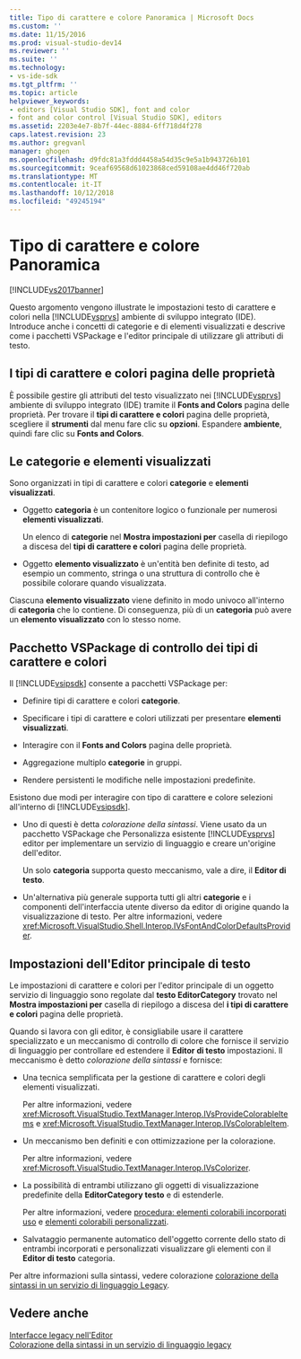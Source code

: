```yaml
---
title: Tipo di carattere e colore Panoramica | Microsoft Docs
ms.custom: ''
ms.date: 11/15/2016
ms.prod: visual-studio-dev14
ms.reviewer: ''
ms.suite: ''
ms.technology:
- vs-ide-sdk
ms.tgt_pltfrm: ''
ms.topic: article
helpviewer_keywords:
- editors [Visual Studio SDK], font and color
- font and color control [Visual Studio SDK], editors
ms.assetid: 2203e4e7-8b7f-44ec-8884-6ff718d4f278
caps.latest.revision: 23
ms.author: gregvanl
manager: ghogen
ms.openlocfilehash: d9fdc81a3fddd4458a54d35c9e5a1b943726b101
ms.sourcegitcommit: 9ceaf69568d61023868ced59108ae4dd46f720ab
ms.translationtype: MT
ms.contentlocale: it-IT
ms.lasthandoff: 10/12/2018
ms.locfileid: "49245194"
---
```

# <a name="font-and-color-overview"></a>Tipo di carattere e colore Panoramica
[!INCLUDE[vs2017banner](../includes/vs2017banner.md)]

Questo argomento vengono illustrate le impostazioni testo di carattere e colori nella [!INCLUDE[vsprvs](../includes/vsprvs-md.md)] ambiente di sviluppo integrato (IDE). Introduce anche i concetti di categorie e di elementi visualizzati e descrive come i pacchetti VSPackage e l'editor principale di utilizzare gli attributi di testo.  
  
## <a name="the-fonts-and-colors-property-page"></a>I tipi di carattere e colori pagina delle proprietà  
 È possibile gestire gli attributi del testo visualizzato nei [!INCLUDE[vsprvs](../includes/vsprvs-md.md)] ambiente di sviluppo integrato (IDE) tramite il **Fonts and Colors** pagina delle proprietà. Per trovare il **tipi di carattere e colori** pagina delle proprietà, scegliere il **strumenti** dal menu fare clic su **opzioni**. Espandere **ambiente**, quindi fare clic su **Fonts and Colors**.  
  
## <a name="categories-and-display-items"></a>Le categorie e elementi visualizzati  
 Sono organizzati in tipi di carattere e colori **categorie** e **elementi visualizzati**.  
  
-   Oggetto **categoria** è un contenitore logico o funzionale per numerosi **elementi visualizzati**.  
  
     Un elenco di **categorie** nel **Mostra impostazioni per** casella di riepilogo a discesa del **tipi di carattere e colori** pagina delle proprietà.  
  
-   Oggetto **elemento visualizzato** è un'entità ben definite di testo, ad esempio un commento, stringa o una struttura di controllo che è possibile colorare quando visualizzata.  
  
 Ciascuna **elemento visualizzato** viene definito in modo univoco all'interno di **categoria** che lo contiene. Di conseguenza, più di un **categoria** può avere un **elemento visualizzato** con lo stesso nome.  
  
## <a name="vspackage-control-of-fonts-and-colors"></a>Pacchetto VSPackage di controllo dei tipi di carattere e colori  
 Il [!INCLUDE[vsipsdk](../includes/vsipsdk-md.md)] consente a pacchetti VSPackage per:  
  
-   Definire tipi di carattere e colori **categorie**.  
  
-   Specificare i tipi di carattere e colori utilizzati per presentare **elementi visualizzati**.  
  
-   Interagire con il **Fonts and Colors** pagina delle proprietà.  
  
-   Aggregazione multiplo **categorie** in gruppi.  
  
-   Rendere persistenti le modifiche nelle impostazioni predefinite.  
  
 Esistono due modi per interagire con tipo di carattere e colore selezioni all'interno di [!INCLUDE[vsipsdk](../includes/vsipsdk-md.md)].  
  
-   Uno di questi è detta *colorazione della sintassi*. Viene usato da un pacchetto VSPackage che Personalizza esistente [!INCLUDE[vsprvs](../includes/vsprvs-md.md)] editor per implementare un servizio di linguaggio e creare un'origine dell'editor.  
  
     Un solo **categoria** supporta questo meccanismo, vale a dire, il **Editor di testo**.  
  
-   Un'alternativa più generale supporta tutti gli altri **categorie** e i componenti dell'interfaccia utente diverso da editor di origine quando la visualizzazione di testo. Per altre informazioni, vedere <xref:Microsoft.VisualStudio.Shell.Interop.IVsFontAndColorDefaultsProvider>.  
  
## <a name="core-editor-text-settings"></a>Impostazioni dell'Editor principale di testo  
 Le impostazioni di carattere e colori per l'editor principale di un oggetto servizio di linguaggio sono regolate dal **testo EditorCategory** trovato nel **Mostra impostazioni per** casella di riepilogo a discesa del **i tipi di carattere e colori** pagina delle proprietà.  
  
 Quando si lavora con gli editor, è consigliabile usare il carattere specializzato e un meccanismo di controllo di colore che fornisce il servizio di linguaggio per controllare ed estendere il **Editor di testo** impostazioni. Il meccanismo è detto *colorazione della sintassi* e fornisce:  
  
-   Una tecnica semplificata per la gestione di carattere e colori degli elementi visualizzati.  
  
     Per altre informazioni, vedere <xref:Microsoft.VisualStudio.TextManager.Interop.IVsProvideColorableItems> e <xref:Microsoft.VisualStudio.TextManager.Interop.IVsColorableItem>.  
  
-   Un meccanismo ben definiti e con ottimizzazione per la colorazione.  
  
     Per altre informazioni, vedere <xref:Microsoft.VisualStudio.TextManager.Interop.IVsColorizer>.  
  
-   La possibilità di entrambi utilizzano gli oggetti di visualizzazione predefinite della **EditorCategory testo** e di estenderle.  
  
     Per altre informazioni, vedere [procedura: elementi colorabili incorporati uso](../extensibility/internals/how-to-use-built-in-colorable-items.md) e [elementi colorabili personalizzati](../extensibility/internals/custom-colorable-items.md).  
  
-   Salvataggio permanente automatico dell'oggetto corrente dello stato di entrambi incorporati e personalizzati visualizzare gli elementi con il **Editor di testo** categoria.  
  
 Per altre informazioni sulla sintassi, vedere colorazione [colorazione della sintassi in un servizio di linguaggio Legacy](../extensibility/internals/syntax-coloring-in-a-legacy-language-service.md).  
  
## <a name="see-also"></a>Vedere anche  
 [Interfacce legacy nell'Editor](../extensibility/legacy-interfaces-in-the-editor.md)   
 [Colorazione della sintassi in un servizio di linguaggio legacy](../extensibility/internals/syntax-coloring-in-a-legacy-language-service.md)

